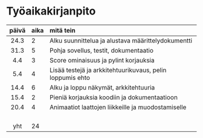 # Työaikakirjanpito

| päivä | aika | mitä tein  |
| :----:|:-----| :-----|
| 24.3  |  2   | Alku suunnittelua ja alustava määrittelydokumentti |
| 31.3  |  5   | Pohja sovellus, testit, dokumentaatio 	|
| 4.4   |  3   | Score ominaisuus ja pylint korjauksia	|
| 5.4   |  4   | Lisää testejä ja arkkitehtuurikuvaus, pelin loppumis ehto	|
| 14.4  |  6   | Alku ja loppu näkymät, arkkitehtuuria	|
| 15.4  |  2   | Pieniä korjauksia koodiin ja dokumentaatioon	|
| 20.4  |  4   | Animaatiot laattojen liikkeille ja muodostamiselle	|
|       |      | 	|
|       |      | 	|
|       |      | 	|
|       |      | 	|
| yht   |  24   | 	|
